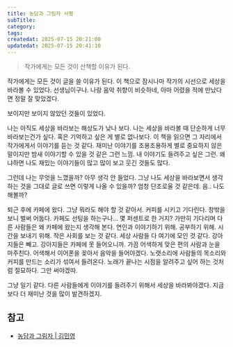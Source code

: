 ```yaml
---
title: 농담과 그림자 서평
subTitle:
category:
tags:
createdat: 2025-07-15 20:21:00
updatedat: 2025-07-15 20:41:10
---
```


> 작가에게는 모든 것이 산책할 이유가 된다.

작가에게는 모든 것이 글을 쓸 이유가 된다. 이 책으로 잠시나마 작가의 시선으로
세상을 바라볼 수 있었다. 선생님이구나. 나랑 음악 취향이 비슷하네, 아마 어렸을
적에 만났다면 정말 잘 맞았겠다.  

보이지만 보이지 않았던 것들이 있었다.  

나는 아직도 세상을 바라보는 해상도가 낮나 보다. 나는 세상을 바라볼 때 단순하게
너무 바라보는건가 싶다. 혹은 기억하고 싶은 게 별로 없나보다. 이 책을 읽으면 그
자리에서 작가에게서 이야기를 듣는 것 같다. 재미난 이야기를 조용조용하게 별로 중요하지 않은
말이지만 밤새 이야기할 수 있을 것 같은 그런 느낌. 내 이야기도 들려주고 싶은
그런. 왜냐하면 나도 재밌는 이야기들이 많고 많이 보고 웃긴 것들도 많다.  

그런데 나는 무엇을 느꼈을까? 아무 생각 안 들었다. 그냥 나도 세상을 바라보면서 생각하는
것을 그대로 글로 쓰면 이렇게 나올 수 있을까? 엄청 단조로울 것 같은데. 음.. 나도
해볼까?  

퇴근 후에 카페에 왔다. 그냥 뭐라도 해야 할 것 같아서. 커피를 시키고 기다린다.
창밖을 보니 벌써 어둡다. 카페도 선팅을 하는구나... 몇 퍼센트로 한 거지? 가만히
기다리며 다른 사람들은 왜 카페에 왔는지 생각해 본다. 연인과 이야기하기 위해.
공부하기 위해. 시간을 보내기 위해. 작은 사회를 보는 것 같다. 세상 사람들 다
여기에 모인 것 같다. 강아지들은 빼고. 강아지들은 카페에 못 들어오니까. 가끔
어색하게 맞은 편의 사람과 눈을 마주친다. 어색해서 이어폰을 꽂아서 음악을
들어야겠다. 노랫소리에 사람들의 목소리와 커피를 만드는 소리가 섞여서 들려온다.
노래가 끝나는 시점을 알려주고 싶어 하는 것처럼 절묘하다. 그만 써야겠따.  

그냥 일기 같다. 다른 사람들에게 이야기를 들려주기 위해서 세상을 바라봐야겠다. 지금보다 더 재미난 것을 많이 발견하겠지.

## 참고

- [농담과 그림자 \| 김민영](https://product.kyobobook.co.kr/detail/S000001946949)
